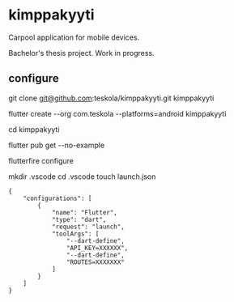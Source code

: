 # kimppakyyti

Carpool application for mobile devices. 

Bachelor's thesis project. Work in progress.

## configure

git clone git@github.com:teskola/kimppakyyti.git kimppakyyti

flutter create --org com.teskola --platforms=android kimppakyyti

cd kimppakyyti

flutter pub get --no-example

flutterfire configure

mkdir .vscode
cd .vscode
touch launch.json

```
{
    "configurations": [
        {
            "name": "Flutter",
            "type": "dart",
            "request": "launch",
            "toolArgs": [
                "--dart-define",
                "API_KEY=XXXXXX",
                "--dart-define",
                "ROUTES=XXXXXXX"
            ]
        }
    ]
}
```
